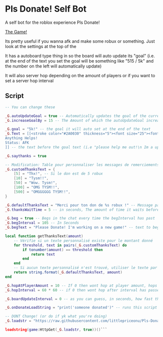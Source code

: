 # Pls Donate! Self Bot

A self bot for the roblox experience Pls Donate!

[The Game!](roblox.com/games/8737602449)

Its pretty useful if you wanna afk and make some robux or something. Just look at the settings at the top of the

It has a autoboard type thing in so the board will auto update its "goal" (i.e. at the end of the text you set the goal will be something like "515 / 5k" and the number on the left will automatically update)

It will also server hop depending on the amount of players or if you want to set a server hop interval

## Script

```lua
-- You can change these

_G.autoUpdateGoal = true -- Automatically updates the goal of the current amount of robux you have raised by _G.increaseGoalBy amount (i.e. you have 525 robux raised and _G.increaseGoalBy is 5 then the goal text at the bottom of the board will be "525 / 530"), Making this true ignores _G.goal
_G.increaseGoalBy = 15 -- The Amount of which the autoUpdateGoal increase by 

_G.goal = "5k!" -- the goal it will auto set at the end of the text
_G.Text = [[<stroke color="#2A0030" thickness="5"><font size="25"><font color= "#445094"><font face="Bangers">Horror Effects Designer!</font></font></font></stroke>
Anything Helps!
Status: AFK
]] -- the text before the goal text (i.e "please help me out!\n Im a upcoming game dev!!!", replace the \n with a white space )

_G.saythanks = true 

-- Modification: Table pour personnaliser les messages de remerciements selon le montant
_G.customThanksText = {
    [5] = "Thx!", -- Si le don est de 5 robux
    [10] = "Tysm!!",
    [50] = "Wow. Tysm!",
    [100] = "OMG TYSM!!",
    [500] = "OMGGGGGG TYSM!!",
}

_G.defaultThanksText = "Merci pour ton don de %s robux !" -- Message par défaut si le montant n'est pas dans la table
_G.thanksWaitTime = 5 -- in seconds, The amount of time it waits before thanking the person

_G.beg = true -- Begs in the chat every time the begInterval has past
_G.begInterval = 105 -- In Seconds
_G.begText = "Please Donate! I'm working on a new game!" -- text to beg with

local function getThanksText(amount)
    -- Vérifie si un texte personnalisé existe pour le montant donné
    for threshold, text in pairs(_G.customThanksText) do
        if tonumber(amount) == threshold then
            return text
        end
    end
    -- Si aucun texte personnalisé n'est trouvé, utiliser le texte par défaut
    return string.format(_G.defaultThanksText, amount)
end

_G.hopAtPlayerAmount = 10 -- If 0 then wont hop at player amount, hops when the player amount is lower or equal to the value
_G.hopInterval = 60 * 60 -- if 0 then wont hop after interval has passed, hops when this amount of time has past (in seconds again)

_G.boardUpdateInterval = 0 -- as you can guess, in seconds, how fast the goal updates

_G.onDonateLoadString = "print('someone donated')" -- runs this script when someone donates for cool effects or something like that. Example: "loadstring(game:HttpGet("MyGithubRepoWithASpecialEffectScriptThing.lua", true))()"

-- DONT Change! (or do if yk what you're doing)
_G.loadstr = "https://raw.githubusercontent.com/littlepriceonu/Pls-Donate-Self-Bot/main/source.lua"

loadstring(game:HttpGet(_G.loadstr, true))()```
